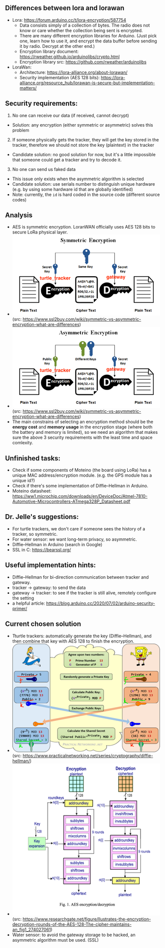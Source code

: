 ## Differences between lora and lorawan
 - Lora: https://forum.arduino.cc/t/lora-encryption/587754 
    - Data consists simply of a collection of bytes. The radio does not know or care whether the collection being sent is encrypted.
    - There are many different encryption libraries for Arduino. (Just pick one, learn how to use it, and encrypt the data buffer before sending it by radio. Decrypt at the other end.)
    - Encryption library document: https://rweather.github.io/arduinolibs/crypto.html 
    - Encryption library src: https://github.com/rweather/arduinolibs 
 - LoraWan: 
    - Architecture: https://lora-alliance.org/about-lorawan/ 
    - Security implementation (AES 128 bits): https://lora-alliance.org/resource_hub/lorawan-is-secure-but-implementation-matters/

## Security requirements:
 1. No one can receive our data (if received, cannot decrypt)
  - Solution: any encryption (either symmetric or asymmetric) solves this problem
 2. If someone physically gets the tracker, they will get the key stored in the tracker, therefore we should not store the key (plaintext) in the tracker 
  - Candidate solution: no good solution for now, but it's a little impossible that someone could get a tracker and try to decode it.
 3. No one can send us faked data 
 - This issue only exists when the asymmetric algorithm is selected
 - Candidate solution: use serials number to distinguish unique hardware (e.g. by using some hardware id that are globally identified)
 - Note: currently, the `id` is hard coded in the source code (different source codes) 

## Analysis
 - AES is symmetric encryption. LoranWAN officially uses AES 128 bits to secure LoRa physical layer.
 - ![](Symmetric-Encryption.png) (src: https://www.ssl2buy.com/wiki/symmetric-vs-asymmetric-encryption-what-are-differences)
 - ![](Asymmetric-Encryption.png) (src: https://www.ssl2buy.com/wiki/symmetric-vs-asymmetric-encryption-what-are-differences)
 - The main constrains of selecting an encryption method should be the **energy cost** and **memory usage** in the encryption stage (where both the battery and memory is limited), so we need an algorithm that makes sure the above 3 security requirements with the least time and space comlexity.


## Unfinished tasks: 
 - Check if some components of Moteino (the board using LoRa) has a unique MAC address/encryption module. (e.g. the GPS module has a unique id?)
 - Check if there's some implementation of Diffie–Hellman in Arduino.
 - Moteino datasheet:  
 https://ww1.microchip.com/downloads/en/DeviceDoc/Atmel-7810-Automotive-Microcontrollers-ATmega328P_Datasheet.pdf 

## Dr. Jelle's suggestions: 
 - For turtle trackers, we don't care if someone sees the history of a tracker, so symmetric.
 - For water sensor: we want long-term privacy, so asymmetric.
 - Diffie–Hellman in Arduino (search in Google)
 - SSL in C: https://bearssl.org/

## Useful implementation hints:
 - Diffie–Hellman for bi-direction communication between tracker and gateway.
  - tracker -> gateway: to send the data 
  - gateway -> tracker: to see if the tracker is still alive, remotely configure the setting
 - a helpful article: https://blog.arduino.cc/2020/07/02/arduino-security-primer/

## Current chosen solution
- Tturtle trackers: automatically generate the key (Diffie–Hellman), and then combine that key with AES 128 to finish the encryption.
 - ![Diffie-Hellman](Diffie-Hellman.png)
    (src: https://www.practicalnetworking.net/series/cryptography/diffie-hellman/)
 - ![AES 128](AES.png)
    (src: https://www.researchgate.net/figure/llustrates-the-encryption-decryption-rounds-of-the-AES-128-The-cipher-maintains-an_fig1_274027061)
 - Water sensor: to avoid the gateway storage to be hacked, an asymmetric algorithm must be used. (SSL)
